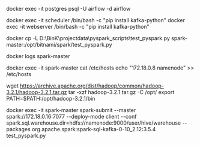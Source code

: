 docker exec -it  postgres psql -U airflow -d airflow


docker exec -it scheduler /bin/bash -c "pip install kafka-python"
docker exec -it webserver /bin/bash -c "pip install kafka-python"


docker cp -L D:\BinK\projectdata\pyspark_scripts\test_pyspark.py spark-master:/opt/bitnami/spark/test_pyspark.py

docker logs spark-master


docker exec -it spark-master cat /etc/hosts
echo "172.18.0.8 namenode" >> /etc/hosts


wget https://archive.apache.org/dist/hadoop/common/hadoop-3.2.1/hadoop-3.2.1.tar.gz
tar -xzf hadoop-3.2.1.tar.gz -C /opt/
export PATH=$PATH:/opt/hadoop-3.2.1/bin

docker exec -it spark-master spark-submit --master spark://172.18.0.16:7077 --deploy-mode client --conf spark.sql.warehouse.dir=hdfs://namenode:9000/user/hive/warehouse --packages org.apache.spark:spark-sql-kafka-0-10_2.12:3.5.4 test_pyspark.py